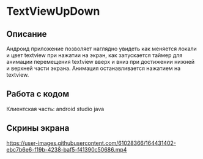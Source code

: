 # TextViewUpDown

## Описание 
Андроид приложение позволяет наглядно увидеть как меняется локали и цвет textview при нажатии на экран, как запускается таймер для анимации перемещения textview вверх и вниз при достижении нижней и верхней части экрана. Анимация останавливается нажатием на textview.

## Работа с кодом 
Клиентская часть: android studio java

## Скрины экрана 

https://user-images.githubusercontent.com/61028366/164431402-ebc7b6e6-f19b-4238-baf5-f41390c50686.mp4
